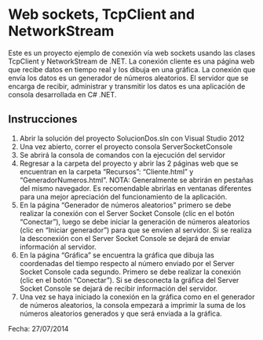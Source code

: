 # Web sockets, TcpClient and NetworkStream

Este es un proyecto ejemplo de conexión vía web sockets usando las clases TcpClient y NetworkStream de .NET. La conexión cliente es una página web que recibe datos en tiempo real y los dibuja en una gráfica. La conexión que envía los datos es un generador de números aleatorios. El servidor que se encarga de recibir, administrar y transmitir los datos es una aplicación de consola desarrollada en C# .NET.

## Instrucciones

1. Abrir la solución del proyecto SolucionDos.sln con Visual Studio 2012
2. Una vez abierto, correr el proyecto consola ServerSocketConsole
3. Se abrirá la consola de comandos con la ejecución del servidor
4. Regresar a la carpeta del proyecto y abrir las 2 páginas web que se encuentran en la carpeta “Recursos”: “Cliente.html” y “GeneradorNumeros.html”. NOTA: Generalmente se abrirán en pestañas del mismo navegador. Es recomendable abrirlas en ventanas diferentes para una mejor apreciación del funcionamiento de la aplicación.
5. En la página “Generador de números aleatorios” primero se debe realizar la conexión con el Server Socket Console (clic en el botón “Conectar”), luego se debe iniciar la generación de números aleatorios (clic en “Iniciar generador”) para que se envíen al servidor. Si se realiza la desconexión con el Server Socket Console se dejará de enviar información al servidor.
6. En la página “Gráfica” se encuentra la gráfica que dibuja las coordenadas del tiempo respecto al número enviado por el Server Socket Console cada segundo. Primero se debe realizar la conexión (clic en el botón “Conectar”). Si se desconecta la gráfica del Server Socket Console se dejará de recibir información del servidor.
7. Una vez se haya iniciado la conexión en la gráfica como en el generador de números aleatorios, la consola empezará a imprimir la suma de los números aleatorios generados y que será enviada a la gráfica.

Fecha: 27/07/2014
